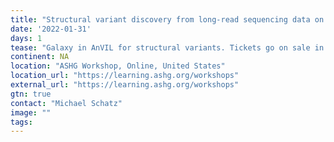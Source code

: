 ```yaml
---
title: "Structural variant discovery from long-read sequencing data on the cloud with Galaxy in Terra"
date: '2022-01-31'
days: 1
tease: "Galaxy in AnVIL for structural variants. Tickets go on sale in December."
continent: NA
location: "ASHG Workshop, Online, United States"
location_url: "https://learning.ashg.org/workshops"
external_url: "https://learning.ashg.org/workshops"
gtn: true
contact: "Michael Schatz"
image: ""
tags: 
---
```

